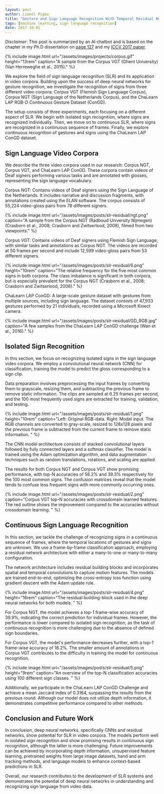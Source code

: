 ```yaml
---
layout: post
author: Lionel Pigou
title: "Gesture and Sign Language Recognition With Temporal Residual Networks"
tags: [machine learning, sign language recognition]
date: 2017-10-01
---
```


_Disclaimer_: This post is summarized by an AI chatbot and is based on the chapter in my Ph.D dissertation on [page 127](/assets/phd-lionelpigou.pdf#page=127) and my [ICCV 2017 paper](https://openaccess.thecvf.com/content_ICCV_2017_workshops/w44/html/Pigou_Gesture_and_Sign_ICCV_2017_paper.html). 

{% include image.html url="/assets/images/projects/corpus.gif" height="13rem" 
    caption="A sample from the Corpus VGT (Ghent
University) (Van Herreweghe et al., 2015)." %}

We explore the field of sign language recognition (SLR) and its application in video corpora. Building upon the success of deep neural networks for gesture recognition, we investigate the recognition of signs from three different video corpora: Corpus VGT (Flemish Sign Language Corpus), Corpus NGT (Sign Language of the Netherlands Corpus), and the ChaLearn LAP RGB-D Continuous Gesture Dataset (ConGD).

The setup consists of three experiments, each focusing on a different aspect of SLR. We begin with isolated sign recognition, where signs are recognized individually. Then, we move on to continuous SLR, where signs are recognized in a continuous sequence of frames. Finally, we explore continuous recognition of gestures and signs using the ChaLearn LAP ConGD dataset.

## Sign Language Video Corpora
We describe the three video corpora used in our research: Corpus NGT, Corpus VGT, and ChaLearn LAP ConGD. These corpora contain videos of Deaf signers performing various tasks and are annotated with glosses, representing the sign language vocabulary.

Corpus NGT: Contains videos of Deaf signers using the Sign Language of the Netherlands. It includes narrative and discussion fragments, with annotations created using the ELAN software. The corpus consists of 55,224 video-gloss pairs from 78 different signers.

{% include image.html url="/assets/images/posts/slr-residual/ngt.png"
    caption="A sample from the Corpus NGT (Radboud
University Nijmegen) (Crasborn et al., 2008; Crasborn and
Zwitserlood, 2008), filmed from two viewpoints." %}

Corpus VGT: Contains videos of Deaf signers using Flemish Sign Language, with similar tasks and annotations as Corpus NGT. The videos are recorded at 50 frames per second and include 12,599 video-gloss pairs from 53 different signers.

{% include image.html url="/assets/images/posts/slr-residual/6.png" height="10rem"
    caption="The relative frequency for the five most
common signs in both corpora. The class imbalance is
significant in both corpora, but is especially prevalent for
the Corpus NGT (Crasborn et al., 2008; Crasborn and
Zwitserlood, 2008)." %}

ChaLearn LAP ConGD: A large-scale gesture dataset with gestures from multiple sources, including sign language. The dataset consists of 47,933 gestures performed by 21 individuals, recorded using a Microsoft Kinect camera.

{% include image.html url="/assets/images/posts/slr-residual/GD_RGB.jpg"
    caption="A few samples from the ChaLearn LAP
ConGD challenge (Wan et al., 2016)." %}

## Isolated Sign Recognition
In this section, we focus on recognizing isolated signs in the sign language video corpora. We employ a convolutional neural network (CNN) for classification, training the model to predict the gloss corresponding to a sign clip.

Data preparation involves preprocessing the input frames by converting them to grayscale, resizing them, and subtracting the previous frame to remove static information. The clips are sampled at 6.25 frames per second, and the 100 most frequently used signs are extracted for training, validation, and testing.

{% include image.html url="/assets/images/posts/slr-residual/1.png" height="10rem"
    caption="Left: Original RGB-data. Right: Model input.
    The RGB channels are converted to gray-scale, resized to
    128x128 pixels and the previous frame is subtracted from
    the current frame to remove static information.
    " %}

The CNN model architecture consists of stacked convolutional layers followed by fully connected layers and a softmax classifier. The model is trained using the Adam optimization algorithm, and data augmentation techniques such as random translations, rotations, and scaling are applied.

The results for both Corpus NGT and Corpus VGT show promising performance, with top-N accuracies of 56.2% and 39.3% respectively for the 100 most common signs. The confusion matrices reveal that the model tends to confuse less frequent signs with more commonly occurring ones.

{% include image.html url="/assets/images/posts/slr-residual/2.png"
    caption="Corpus VGT top-N accuracies with crossdomain learned features. The red outline shows the
improvement compared to the accuracies without crossdomain learning.
" %}

## Continuous Sign Language Recognition
In this section, we tackle the challenge of recognizing signs in a continuous sequence of frames, where the temporal locations of gestures and signs are unknown. We use a frame-by-frame classification approach, employing a residual network architecture with either a many-to-one or many-to-many configuration.

The network architecture includes residual building blocks and incorporates spatial and temporal convolutions to capture motion features. The models are trained end-to-end, optimizing the cross-entropy loss function using gradient descent with the Adam update rule.

{% include image.html url="/assets/images/posts/slr-residual/4.png"  height="16rem" 
    caption="The residual building-block used in the deep
neural networks for both models.
" %}

For Corpus NGT, the model achieves a top-1 frame-wise accuracy of 39.9%, indicating the correct prediction for individual frames. However, the performance is lower compared to isolated sign recognition, as the task of continuous recognition is more challenging due to the absence of defined sign boundaries.

For Corpus VGT, the model's performance decreases further, with a top-1 frame-wise accuracy of 18.2%. The smaller amount of annotations in Corpus VGT contributes to the difficulty in training the model for continuous recognition.

{% include image.html url="/assets/images/posts/slr-residual/5.png"  height="9rem" 
    caption="An overview of the top-N classification accuracies using 100 different sign classes.
" %}

Additionally, we participate in the ChaLearn LAP ConGD Challenge and achieve a mean Jaccard index of 0.3164, surpassing the results from the previous round. Although our model does not utilize depth information, it demonstrates competitive performance compared to other methods.

## Conclusion and Future Work
In conclusion, deep neural networks, specifically CNNs and residual networks, show potential for SLR in video corpora. The models perform well in isolated sign recognition and show promising results in continuous sign recognition, although the latter is more challenging. Future improvements can be achieved by incorporating depth information, unsupervised feature learning, pretrained weights from large image datasets, hand and arm tracking methods, and language models to enhance context-based predictions in SLR.

Overall, our research contributes to the development of SLR systems and demonstrates the potential of deep neural networks in understanding and recognizing sign language from video data.